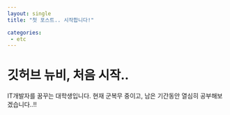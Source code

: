```yaml
---
layout: single
title: "첫 포스트.. 시작합니다!"

categories:
 - etc
---
```


# 깃허브 뉴비, 처음 시작..

IT개발자를 꿈꾸는 대학생입니다. 현재 군복무 중이고, 남은 기간동안 열심히 공부해보겠습니다..!!

